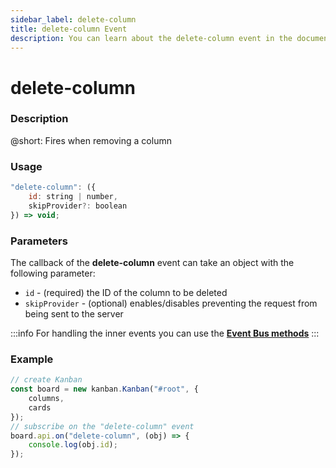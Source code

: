 ```yaml
---
sidebar_label: delete-column
title: delete-column Event
description: You can learn about the delete-column event in the documentation of the DHTMLX JavaScript Kanban library. Browse developer guides and API reference, try out code examples and live demos, and download a free 30-day evaluation version of DHTMLX Kanban.
---
```


# delete-column

### Description

@short: Fires when removing a column

### Usage

~~~jsx {}
"delete-column": ({ 
	id: string | number,
	skipProvider?: boolean
}) => void;
~~~

### Parameters

The callback of the **delete-column** event can take an object with the following parameter:

- `id` - (required) the ID of the column to be deleted
- `skipProvider` - (optional) enables/disables preventing the request from being sent to the server

:::info
For handling the inner events you can use the [**Event Bus methods**](api/overview/main_overview.md/#event-bus-methods)
:::

### Example

~~~jsx {7-9}
// create Kanban
const board = new kanban.Kanban("#root", {
	columns,
	cards
});
// subscribe on the "delete-column" event 
board.api.on("delete-column", (obj) => {
	console.log(obj.id);
});
~~~
